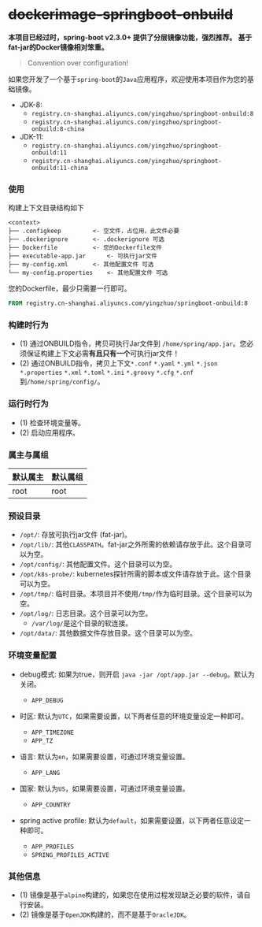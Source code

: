 # ~~dockerimage-springboot-onbuild~~

**本项目已经过时，spring-boot v2.3.0+ 提供了分层镜像功能，强烈推荐。**
**基于fat-jar的Docker镜像相对笨重。**

> Convention over configuration!

如果您开发了一个基于`spring-boot`的`Java`应用程序，欢迎使用本项目作为您的基础镜像。

 * JDK-8: 
    * `registry.cn-shanghai.aliyuncs.com/yingzhuo/springboot-onbuild:8`
    * `registry.cn-shanghai.aliyuncs.com/yingzhuo/springboot-onbuild:8-china`
 * JDK-11:
    * `registry.cn-shanghai.aliyuncs.com/yingzhuo/springboot-onbuild:11`
    * `registry.cn-shanghai.aliyuncs.com/yingzhuo/springboot-onbuild:11-china`

### 使用

构建上下文目录结构如下

```
<context>
├── .configkeep			<- 空文件，占位用，此文件必要
├── .dockerignore		<- .dockerignore 可选
├── Dockerfile			<- 您的Dockerfile文件
├── executable-app.jar		<- 可执行jar文件
├── my-config.xml		<- 其他配置文件 可选
└── my-config.properties	<- 其他配置文件 可选
```

您的Dockerfile，最少只需要一行即可。

```Dockerfile
FROM registry.cn-shanghai.aliyuncs.com/yingzhuo/springboot-onbuild:8
```

### 构建时行为

* (1) 通过ONBUILD指令，拷贝可执行Jar文件到 `/home/spring/app.jar`。您必须保证构建上下文必需**有且只有一个**可执行jar文件！
* (2) 通过ONBUILD指令，拷贝上下文`*.conf` `*.yaml` `*.yml` `*.json` `*.properties` `*.xml` `*.toml` `*.ini` `*.groovy` `*.cfg` `*.cnf`到`/home/spring/config/`。

### 运行时行为

* (1) 检查环境变量等。
* (2) 启动应用程序。

### 属主与属组

默认属主 | 默认属组 |
--------|---------|
root    | root    |

### 预设目录

* `/opt/`: 存放可执行jar文件 (fat-jar)。
* `/opt/lib/`: 其他`CLASSPATH`。fat-jar之外所需的依赖请存放于此。这个目录可以为空。
* `/opt/config/`: 其他配置文件。这个目录可以为空。
* `/opt/k8s-probe/`: kubernetes探针所需的脚本或文件请存放于此。这个目录可以为空。
* `/opt/tmp/`: 临时目录。本项目并不使用`/tmp/`作为临时目录。这个目录可以为空。
* `/opt/log/`: 日志目录。这个目录可以为空。
  * `/var/log/`是这个目录的软连接。
* `/opt/data/`: 其他数据文件存放目录。这个目录可以为空。

### 环境变量配置

* debug模式: 如果为true，则开启 `java -jar /opt/app.jar --debug`。默认为关闭。
  * `APP_DEBUG`

* 时区: 默认为`UTC`，如果需要设置，以下两者任意的环境变量设定一种即可。
  * `APP_TIMEZONE` 
  * `APP_TZ`
  
* 语言: 默认为`en`，如果需要设置，可通过环境变量设置。
  * `APP_LANG` 

* 国家: 默认为`US`，如果需要设置，可通过环境变量设置。
  * `APP_COUNTRY` 

* spring active profile: 默认为`default`，如果需要设置，以下两者任意设定一种即可。
  * `APP_PROFILES`
  * `SPRING_PROFILES_ACTIVE`

### 其他信息

* (1) 镜像是基于`alpine`构建的，如果您在使用过程发现缺乏必要的软件，请自行安装。
* (2) 镜像是基于`OpenJDK`构建的，而不是基于`OracleJDK`。
